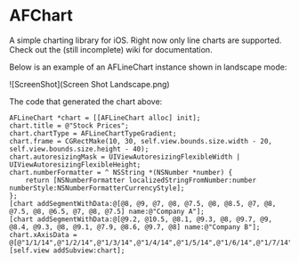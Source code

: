 AFChart
=======

A simple charting library for iOS. Right now only line charts are supported. Check out the (still incomplete) wiki for documentation.


Below is an example of an AFLineChart instance shown in landscape mode:

![ScreenShot](Screen Shot Landscape.png)

The code that generated the chart above:

    AFLineChart *chart = [[AFLineChart alloc] init];
    chart.title = @"Stock Prices";
    chart.chartType = AFLineChartTypeGradient;
    chart.frame = CGRectMake(10, 30, self.view.bounds.size.width - 20, self.view.bounds.size.height - 40);
    chart.autoresizingMask = UIViewAutoresizingFlexibleWidth | UIViewAutoresizingFlexibleHeight;
    chart.numberFormatter = ^ NSString *(NSNumber *number) {
        return [NSNumberFormatter localizedStringFromNumber:number numberStyle:NSNumberFormatterCurrencyStyle];
    };
    [chart addSegmentWithData:@[@8, @9, @7, @8, @7.5, @8, @8.5, @7, @8, @7.5, @8, @6.5, @7, @8, @7.5] name:@"Company A"];
    [chart addSegmentWithData:@[@9.2, @10.5, @8.1, @9.3, @8, @9.7, @9, @8.4, @9.3, @8, @9.1, @7.9, @8.6, @9.7, @8] name:@"Company B"];
    chart.xAxisData = @[@"1/1/14",@"1/2/14",@"1/3/14",@"1/4/14",@"1/5/14",@"1/6/14",@"1/7/14",@"1/8/14",@"1/9/14",@"1/0/14",@"1/11/14",@"1/12/14",@"1/13/14",@"1/14/14",@"1/15/14"];
    [self.view addSubview:chart];


